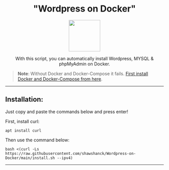 <h1 align="center">"Wordpress on Docker"</h1></p>

<p align="center">
<img src="https://cdn-thumbs.imagevenue.com/ee/72/ee/ME16QOK6_b.png" width="100">
<br>
</p>

<p align="center">With this script, you can automatically install Wordpress, MYSQL & phpMyAdmin on Docker.</p>

>**Note**: Without Docker and Docker-Compose it fails. [First install Docker and Docker-Compose from here](https://github.com/shawshanck/Docker-and-Docker-Compose).

<hr>

<h2>Installation:</h2>

Just copy and paste the commands below and press enter!

First, install curl:

```
apt install curl
```
Then use the command below:

```
bash <(curl -Ls https://raw.githubusercontent.com/shawshanck/Wordpress-on-Docker/main/install.sh --ipv4)
```

<hr>
